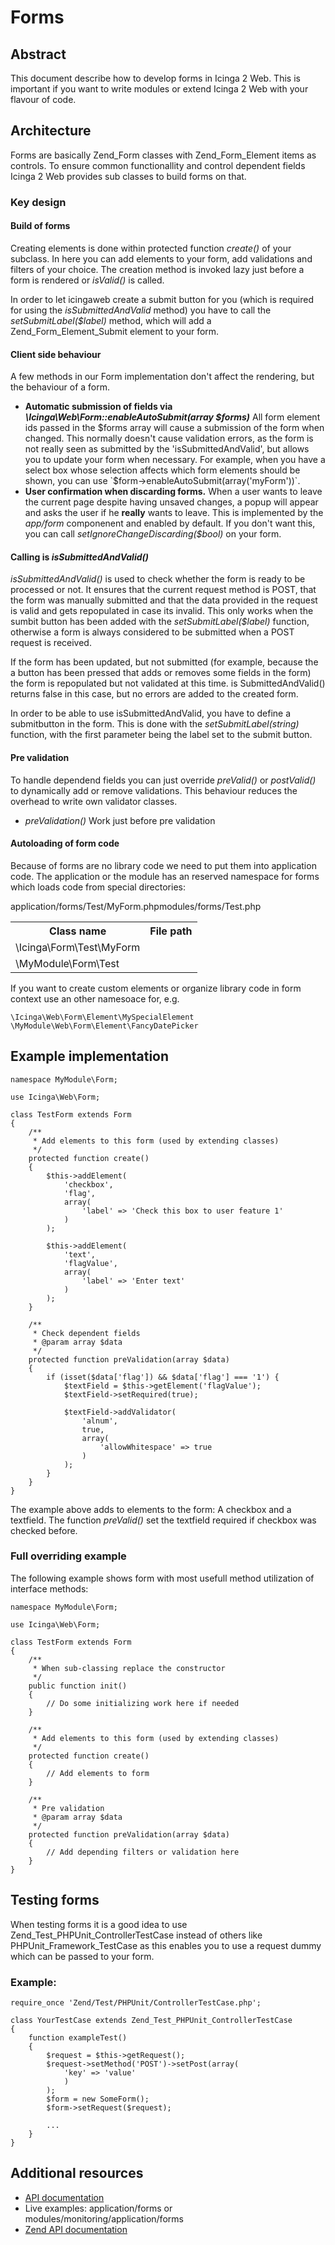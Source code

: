 # Forms

## Abstract

This document describe how to develop forms in Icinga 2 Web. This is important
if you want to write modules or extend Icinga 2 Web with your flavour of code.

## Architecture

Forms are basically Zend_Form classes with Zend_Form_Element items as controls.
To ensure common functionallity and control dependent fields Icinga 2 Web
provides sub classes to build forms on that.

### Key design

#### Build of forms

Creating elements is done within protected function *create()* of your subclass.
In here you can add elements to your form, add validations and filters of your
choice. The creation method is invoked lazy just before a form is rendered or
*isValid()* is called.

In order to let icingaweb create a submit button for you (which is required for using the *isSubmittedAndValid*
method) you have to call the *setSubmitLabel($label)* method, which will add a
Zend_Form_Element_Submit element to your form.

#### Client side behaviour

A few methods in our Form implementation don't affect the rendering, but the behaviour of a form.

* **Automatic submission of fields via *\Icinga\Web\Form::enableAutoSubmit(array $forms)***
  All form element ids passed in the $forms array will cause a submission of the form when changed. This normally
  doesn't cause validation errors, as the form is not really seen as submitted by the 'isSubmittedAndValid', but allows
  you to update your form when necessary. For example, when you have a select box whose selection affects which form elements
  should be shown, you can use `$form->enableAutoSubmit(array('myForm'))`.
* **User confirmation when discarding forms.** When a user wants to leave the current page despite having unsaved changes,
  a popup will appear and asks the user if he **really** wants to leave. This is implemented by the *app/form* componenent
  and enabled by default. If you don't want this, you can call *setIgnoreChangeDiscarding($bool)* on your form.


#### Calling is *isSubmittedAndValid()*

*isSubmittedAndValid()* is used to check whether the form is ready to be processed or not.
It ensures that the current request method is POST, that the form was manually submitted
and that the data provided in the request is valid and gets repopulated in case its invalid. This only works when
the sumbit button has been added with the *setSubmitLabel($label)* function, otherwise a form is always considered to be
submitted when a POST request is received.

If the form has been updated, but not submitted (for example, because the a button has been pressed that adds or removes
some fields in the form) the form is repopulated but not validated at this time. is SubmittedAndValid() returns false
in this case, but no errors are added to the created form.

In order to be able to use isSubmittedAndValid, you have to define a submitbutton in the form.
This is done with the *setSubmitLabel(string)* function, with the first parameter being the
label set to the submit button.

#### Pre validation

To handle dependend fields you can just override *preValid()* or *postValid()*
to dynamically add or remove validations. This behaviour reduces the overhead
to write own validator classes.

* *preValidation()* Work just before pre validation

#### Autoloading of form code

Because of forms are no library code we need to put them into application code.
The application or the module has an reserved namespace for forms which loads
code from special directories:

<p></p>

<table>
    <tr>
        <th>Class name</th>
        <th>File path</tg>
    </tr>
    <tr>
        <td>\Icinga\Form\Test\MyForm</td>
        </td>application/forms/Test/MyForm.php</td>
    </tr>
    <tr>
        <td>\MyModule\Form\Test</td>
        </td>modules/forms/Test.php</td>
    </tr>
</table>

If you want to create custom elements or organize library code in form context
use an other namesoace for, e.g.

```
\Icinga\Web\Form\Element\MySpecialElement
\MyModule\Web\Form\Element\FancyDatePicker
```

## Example implementation


    namespace MyModule\Form;

    use Icinga\Web\Form;

    class TestForm extends Form
    {
        /**
         * Add elements to this form (used by extending classes)
         */
        protected function create()
        {
            $this->addElement(
                'checkbox',
                'flag',
                array(
                    'label' => 'Check this box to user feature 1'
                )
            );

            $this->addElement(
                'text',
                'flagValue',
                array(
                    'label' => 'Enter text'
                )
            );
        }

        /**
         * Check dependent fields
         * @param array $data
         */
        protected function preValidation(array $data)
        {
            if (isset($data['flag']) && $data['flag'] === '1') {
                $textField = $this->getElement('flagValue');
                $textField->setRequired(true);

                $textField->addValidator(
                    'alnum',
                    true,
                    array(
                        'allowWhitespace' => true
                    )
                );
            }
        }
    }

The example above adds to elements to the form: A checkbox and a textfield.
The function *preValid()* set the textfield required if checkbox was
checked before.

### Full overriding example

The following example shows form with most usefull method utilization of
interface methods:

    namespace MyModule\Form;

    use Icinga\Web\Form;

    class TestForm extends Form
    {
        /**
         * When sub-classing replace the constructor
         */
        public function init()
        {
            // Do some initializing work here if needed
        }

        /**
         * Add elements to this form (used by extending classes)
         */
        protected function create()
        {
            // Add elements to form
        }

        /**
         * Pre validation
         * @param array $data
         */
        protected function preValidation(array $data)
        {
            // Add depending filters or validation here
        }
    }

## Testing forms

When testing forms it is a good idea to use Zend_Test_PHPUnit_ControllerTestCase
instead of others like PHPUnit_Framework_TestCase as this enables you to use a
request dummy which can be passed to your form.

### Example:

    require_once 'Zend/Test/PHPUnit/ControllerTestCase.php';

    class YourTestCase extends Zend_Test_PHPUnit_ControllerTestCase
    {
        function exampleTest()
        {
            $request = $this->getRequest();
            $request->setMethod('POST')->setPost(array(
                'key' => 'value'
                )
            );
            $form = new SomeForm();
            $form->setRequest($request);

            ...
        }
    }

## Additional resources

* [API documentation](http://build.icinga.org/jenkins/view/icinga2-web/job/icinga2web-development/javadoc/?)
* Live examples: application/forms or modules/monitoring/application/forms
* [Zend API documentation](http://framework.zend.com/apidoc/1.10/_Form.html#Zend_Form)


[form1]: res/Form.png